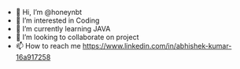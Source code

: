 - 👋 Hi, I’m @honeynbt
- 👀 I’m interested in Coding
- 🌱 I’m currently learning JAVA
- 💞️ I’m looking to collaborate on project
- 📫 How to reach me https://www.linkedin.com/in/abhishek-kumar-16a917258

<!---
honeynbt/honeynbt is a ✨ special ✨ repository because its `README.md` (this file) appears on your GitHub profile.
You can click the Preview link to take a look at your changes.
--->
